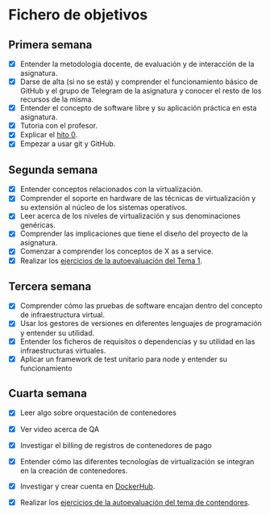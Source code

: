# Fichero de objetivos

## Primera semana

- [x] Entender la metodología docente, de evaluación y de interacción de la asignatura.
- [x] Darse de alta (si no se está) y comprender el funcionamiento básico de GitHub y el grupo de Telegram de la asignatura y conocer el resto de los recursos de la misma.
- [x] Entender el concepto de software libre y su aplicación práctica en esta asignatura.
- [x] Tutoria con el profesor.
- [x] Explicar el [hito 0](http://jj.github.io/IV/documentos/proyecto/0.Repositorio). 
- [x] Empezar a usar git y GitHub. 

## Segunda semana
- [X] Entender conceptos relacionados con la virtualización.
- [X] Comprender el soporte en hardware de las técnicas de virtualización y su extensión al núcleo de los sistemas operativos.
- [X] Leer acerca de los niveles de virtualización y sus denominaciones genéricas.
- [X] Comprender las implicaciones que tiene el diseño del proyecto de la asignatura.
- [X] Comenzar a comprender los conceptos de X as a service.
- [X] Realizar los [ejercicios de la autoevaluación del Tema 1](https://github.com/antonioml97/IV-Ejercicios).

## Tercera semana
- [x] Comprender cómo las pruebas de software encajan dentro del concepto de infraestructura virtual.
- [x] Usar los gestores de versiones en diferentes lenguajes de programación y entender su utilidad.
- [x] Entender los ficheros de requisitos o dependencias y su utilidad en las infraestructuras virtuales.
- [x] Aplicar un framework de test unitario para node y entender su funcionamiento 

## Cuarta semana
- [x] Leer algo sobre orquestación de contenedores
- [x] Ver video acerca de QA
- [x] Investigar el billing de registros de contenedores de pago
- [x] Entender cómo las diferentes tecnologías de virtualización se integran en la creación de contenedores.
- [x] Investigar y crear cuenta en [DockerHub](https://github.com/antonioml97/BuscadorPartidos/blob/master/docs/DockerHub.md).
- [x] Realizar los [ejercicios de la autoevaluación del tema de contendores](https://github.com/antonioml97/IV-Ejercicios).

